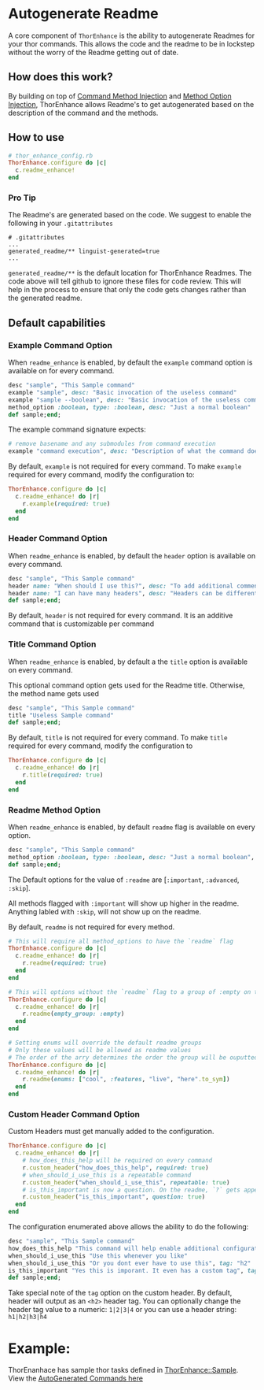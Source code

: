 # Autogenerate Readme

A core component of `ThorEnhance` is the ability to autogenerate Readmes for your thor commands. This allows the code and the readme to be in lockstep without the worry of the Readme getting out of date.

## How does this work?
By building on top of [Command Method Injection](../command.md) and [Method Option Injection](../method_option.md), ThorEnhance allows Readme's to get autogenerated based on the description of the command and the methods.

## How to use

```ruby
# thor_enhance_config.rb
ThorEnhance.configure do |c|
  c.readme_enhance!
end
```

### Pro Tip
The Readme's are generated based on the code. We suggest to enable the following in your `.gitattributes`
```
# .gitattributes
...
generated_readme/** linguist-generated=true
...
```
`generated_readme/**` is the default location for ThorEnhance Readmes. The code above will tell github to ignore these files for code review. This will help in the process to ensure that only the code gets changes rather than the generated readme.

## Default capabilities

### Example Command Option
When `readme_enhance` is enabled, by default the `example` command option is available on for every command.

```ruby
desc "sample", "This Sample command"
example "sample", desc: "Basic invocation of the useless command"
example "sample --boolean", desc: "Basic invocation of the useless command with a flag"
method_option :boolean, type: :boolean, desc: "Just a normal boolean"
def sample;end;
```

The example command signature expects:
```ruby
# remove basename and any submodules from command execution
example "command execution", desc: "Description of what the command does"
```

By default, `example` is not required for every command. To make `example` required for every command, modify the configuration to:
```ruby
ThorEnhance.configure do |c|
  c.readme_enhance! do |r|
    r.example(required: true)
  end
end
```

### Header Command Option
When `readme_enhance` is enabled, by default the `header` option is available on every command.

```ruby
desc "sample", "This Sample command"
header name: "When should I use this?", desc: "To add additional commentary to your command"
header name: "I can have many headers", desc: "Headers can be different per command"
def sample;end;
```

By default, `header` is not required for every command. It is an additive command that is customizable per command

### Title Command Option
When `readme_enhance` is enabled, by default a the `title` option is available on every command.

This optional command option gets used for the Readme title. Otherwise, the method name gets used

```ruby
desc "sample", "This Sample command"
title "Useless Sample command"
def sample;end;
```

By default, `title` is not required for every command. To make `title` required for every command, modify the configuration to
```ruby
ThorEnhance.configure do |c|
  c.readme_enhance! do |r|
    r.title(required: true)
  end
end
```

### Readme Method Option

When `readme_enhance` is enabled, by default `readme` flag is available on every option.

```ruby
desc "sample", "This Sample command"
method_option :boolean, type: :boolean, desc: "Just a normal boolean", readme: :important
def sample;end;
```

The Default options for the value of `:readme` are [`:important`, `:advanced`, `:skip`].

All methods flagged with `:important` will show up higher in the readme. Anything labled with `:skip`, will not show up on the readme.


By default, `readme` is not required for every method.

```ruby
# This will require all method_options to have the `readme` flag
ThorEnhance.configure do |c|
  c.readme_enhance! do |r|
    r.readme(required: true)
  end
end
```

```ruby
# This will options without the `readme` flag to a group of :empty on the readme
ThorEnhance.configure do |c|
  c.readme_enhance! do |r|
    r.readme(empty_group: :empty)
  end
end
```

```ruby
# Setting enums will override the default readme groups
# Only these values will be allowed as readme values
# The order of the arry determines the order the group will be ouputted in the Readme
ThorEnhance.configure do |c|
  c.readme_enhance! do |r|
    r.readme(enums: ["cool", :features, "live", "here".to_sym])
  end
end
```

### Custom Header Command Option

Custom Headers must get manually added to the configuration.

```ruby
ThorEnhance.configure do |c|
  c.readme_enhance! do |r|
    # how_does_this_help will be required on every command
    r.custom_header("how_does_this_help", required: true)
    # when_should_i_use_this is a repeatable command
    r.custom_header("when_should_i_use_this", repeatable: true)
    # is_this_important is now a question. On the readme, `?` gets appened to the header
    r.custom_header("is_this_important", question: true)
  end
end
```

The configuration enumerated above allows the ability to do the following:


```ruby
desc "sample", "This Sample command"
how_does_this_help "This command will help enable additional configuration for each command. This will get appended to the Readme in the order it appears as originally configured", tag: "h4"
when_should_i_use_this "Use this whenever you like"
when_should_i_use_this "Or you dont ever have to use this", tag: "h2"
is_this_important "Yes this is imporant. It even has a custom tag", tag: 1
def sample;end;
```

Take special note of the `tag` option on the custom header. By default, header will output as an `<h2>` header tag. You can optionally change the header tag value to a numeric: `1|2|3|4` or you can use a header string: `h1|h2|h3|h4`

# Example:

ThorEnanhace has sample thor tasks defined in [ThorEnhance::Sample](/lib/thor_enhance/sample.rb). View the [AutoGenerated Commands here](/generated_readme/commands)
